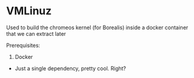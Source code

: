 # VMLinuz

Used to build the chromeos kernel (for Borealis) inside a docker container that we can extract later

Prerequisites:
1. Docker 

- Just a single dependency, pretty cool. Right?
